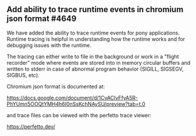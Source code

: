 ## Add ability to trace runtime events in chromium json format #4649

We have added the ability to trace runtime events for pony applications. Runtime tracing is helpful in understanding how the runtime works and for debugging issues with the runtime.

The tracing can either write to file in the background or work in a "flight recorder" mode where events are stored into in memory circular buffers and written to stderr in case of abnormal program behavior (SIGILL, SIGSEGV, SIGBUS, etc).

Chromium json format is documented at:

https://docs.google.com/document/d/1CvAClvFfyA5R-PhYUmn5OOQtYMH4h6I0nSsKchNAySU/preview?tab=t.0

and trace files can be viewed with the perfetto trace viewer:

https://perfetto.dev/
